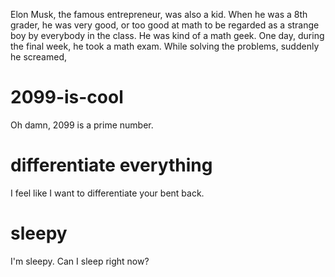 Elon Musk, the famous entrepreneur, was also a kid. When he was a 8th grader, he was very good, or too good at math to be regarded as a strange boy by everybody in the class. He was kind of a math geek. One day, during the final week, he took a math exam. While solving the problems, suddenly he screamed,

# 2099-is-cool
Oh damn, 2099 is a prime number.

# differentiate everything
I feel like I want to differentiate your bent back.

# sleepy
I'm sleepy. Can I sleep right now?
